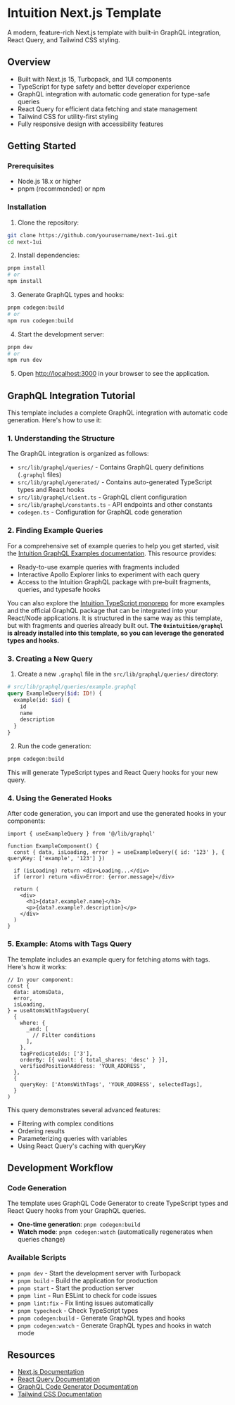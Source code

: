 # Intuition Next.js Template

A modern, feature-rich Next.js template with built-in GraphQL integration, React Query, and Tailwind CSS styling.

## Overview

- Built with Next.js 15, Turbopack, and 1UI components
- TypeScript for type safety and better developer experience
- GraphQL integration with automatic code generation for type-safe queries
- React Query for efficient data fetching and state management
- Tailwind CSS for utility-first styling
- Fully responsive design with accessibility features

## Getting Started

### Prerequisites

- Node.js 18.x or higher
- pnpm (recommended) or npm

### Installation

1. Clone the repository:

```bash
git clone https://github.com/yourusername/next-1ui.git
cd next-1ui
```

2. Install dependencies:

```bash
pnpm install
# or
npm install
```

3. Generate GraphQL types and hooks:

```bash
pnpm codegen:build
# or
npm run codegen:build
```

4. Start the development server:

```bash
pnpm dev
# or
npm run dev
```

5. Open [http://localhost:3000](http://localhost:3000) in your browser to see the application.

## GraphQL Integration Tutorial

This template includes a complete GraphQL integration with automatic code generation. Here's how to use it:

### 1. Understanding the Structure

The GraphQL integration is organized as follows:

- `src/lib/graphql/queries/` - Contains GraphQL query definitions (`.graphql` files)
- `src/lib/graphql/generated/` - Contains auto-generated TypeScript types and React hooks
- `src/lib/graphql/client.ts` - GraphQL client configuration
- `src/lib/graphql/constants.ts` - API endpoints and other constants
- `codegen.ts` - Configuration for GraphQL code generation

### 2. Finding Example Queries

For a comprehensive set of example queries to help you get started, visit the [Intuition GraphQL Examples documentation](https://tech.docs.intuition.systems/dev/graphql-examples). This resource provides:

- Ready-to-use example queries with fragments included
- Interactive Apollo Explorer links to experiment with each query
- Access to the Intuition GraphQL package with pre-built fragments, queries, and typesafe hooks

You can also explore the [Intuition TypeScript monorepo](https://github.com/0xIntuition/intuition-ts/tree/main/packages/graphql) for more examples and the official GraphQL package that can be integrated into your React/Node applications. It is structured in the same way as this template, but with fragments and queries already built out. **The `0xintuition/graphql` is already installed into this template, so you can leverage the generated types and hooks.**

### 3. Creating a New Query

1. Create a new `.graphql` file in the `src/lib/graphql/queries/` directory:

```graphql
# src/lib/graphql/queries/example.graphql
query ExampleQuery($id: ID!) {
  example(id: $id) {
    id
    name
    description
  }
}
```

2. Run the code generation:

```bash
pnpm codegen:build
```

This will generate TypeScript types and React Query hooks for your new query.

### 4. Using the Generated Hooks

After code generation, you can import and use the generated hooks in your components:

```tsx
import { useExampleQuery } from '@/lib/graphql'

function ExampleComponent() {
  const { data, isLoading, error } = useExampleQuery({ id: '123' }, { queryKey: ['example', '123'] })

  if (isLoading) return <div>Loading...</div>
  if (error) return <div>Error: {error.message}</div>

  return (
    <div>
      <h1>{data?.example?.name}</h1>
      <p>{data?.example?.description}</p>
    </div>
  )
}
```

### 5. Example: Atoms with Tags Query

The template includes an example query for fetching atoms with tags. Here's how it works:

```tsx
// In your component:
const {
  data: atomsData,
  error,
  isLoading,
} = useAtomsWithTagsQuery(
  {
    where: {
      _and: [
        // Filter conditions
      ],
    },
    tagPredicateIds: ['3'],
    orderBy: [{ vault: { total_shares: 'desc' } }],
    verifiedPositionAddress: 'YOUR_ADDRESS',
  },
  {
    queryKey: ['AtomsWithTags', 'YOUR_ADDRESS', selectedTags],
  }
)
```

This query demonstrates several advanced features:

- Filtering with complex conditions
- Ordering results
- Parameterizing queries with variables
- Using React Query's caching with queryKey

## Development Workflow

### Code Generation

The template uses GraphQL Code Generator to create TypeScript types and React Query hooks from your GraphQL queries.

- **One-time generation**: `pnpm codegen:build`
- **Watch mode**: `pnpm codegen:watch` (automatically regenerates when queries change)

### Available Scripts

- `pnpm dev` - Start the development server with Turbopack
- `pnpm build` - Build the application for production
- `pnpm start` - Start the production server
- `pnpm lint` - Run ESLint to check for code issues
- `pnpm lint:fix` - Fix linting issues automatically
- `pnpm typecheck` - Check TypeScript types
- `pnpm codegen:build` - Generate GraphQL types and hooks
- `pnpm codegen:watch` - Generate GraphQL types and hooks in watch mode

## Resources

- [Next.js Documentation](https://nextjs.org/docs)
- [React Query Documentation](https://tanstack.com/query/latest/docs/react/overview)
- [GraphQL Code Generator Documentation](https://the-guild.dev/graphql/codegen)
- [Tailwind CSS Documentation](https://tailwindcss.com/docs)
